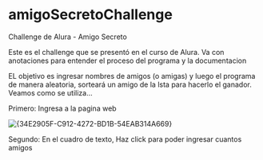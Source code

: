 # amigoSecretoChallenge
Challenge de Alura - Amigo Secreto

Este es el challenge que se presentó en el curso de Alura. Va con anotaciones para entender el proceso del programa y la documentacion

EL objetivo es ingresar nombres de amigos (o amigas) y luego el programa de manera aleatoria, sorteará un amigo de la lsta para hacerlo el ganador. Veamos como se utiliza...

Primero: Ingresa a la pagina web

![{34E2905F-C912-4272-BD1B-54EAB314A669}](https://github.com/user-attachments/assets/3ee5d7cc-324a-4a7a-b277-09557c76d383)

Segundo: En el cuadro de texto, Haz click para poder ingresar cuantos amigos 
